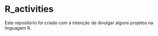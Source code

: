 # R_activities
Este repositório foi criado com a intenção de divulgar alguns projetos na linguagem R.
